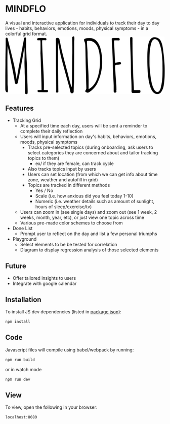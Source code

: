 # MINDFLO

A visual and interactive application for individuals to track their day to day lives - habits, behaviors, emotions, moods, physical symptoms - in a colorful grid format.
![MINDFLO](src/images/mindflo.png)

## Features

- Tracking Grid
  - At a specified time each day, users will be sent a reminder to complete their daily reflection
  - Users will input information on day's habits, behaviors, emotions, moods, physical symptoms
    - Tracks pre-selected topics (during onboarding, ask users to select categories they are concerned about and tailor tracking topics to them)
      - ex/ if they are female, can track cycle
    - Also tracks topics input by users
    - Users can set location (from which we can get info about time zone, weather and autofill in grid)
    - Topics are tracked in different methods
      - Yes / No
      - Scale (i.e. how anxious did you feel today 1-10)
      - Numeric (i.e. weather details such as amount of sunlight, hours of sleep/exercise/tv)
  - Users can zoom in (see single days) and zoom out (see 1 week, 2 weeks, month, year, etc), or just view one topic across time
  - Various pre-made color schemes to choose from
- Done List
  - Prompt user to reflect on the day and list a few personal triumphs
- Playground
  - Select elements to be be tested for correlation
  - Diagram to display regression analysis of those selected elements

## Future

- Offer tailored insights to users
- Integrate with google calendar

## Installation

To install JS dev dependencies (listed in [package.json](package.json)):

```bash
npm install
```

## Code

Javascript files will compile using babel/webpack by running:

```bash
npm run build
```

or in watch mode

```bash
npm run dev
```

## View

To view, open the following in your browser:

```bash
localhost:8080
```
